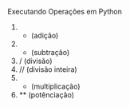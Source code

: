 Executando Operações em Python

1) + (adição)
2) - (subtração)
3) / (divisão)
4) // (divisão inteira)
5) * (multiplicação)
6) ** (potênciação)
